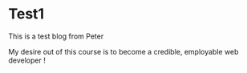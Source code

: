 # Test1

This is a test blog from Peter

My desire out of this course is to become a credible, employable web developer !

